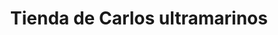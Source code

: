 ---
title: "Tienda de Carlos ultramarinos"
url: /san-fernando/tienda-de-carlos-ultramarinos/
shop: Supermarkt
---